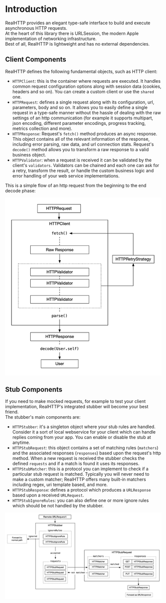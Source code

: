 # Introduction

RealHTTP provides an elegant type-safe interface to build and execute asynchronous HTTP requests.  
At the heart of this library there is URLSession, the modern Apple implementation of networking infrastructure.  
Best of all, RealHTTP is lightweight and has no external dependencies. 

## Client Components

RealHTTP defines the following fundamental objects, such as HTTP client:

- `HTTPClient`: this is the container where requests are executed. It handles common request configuration options along with session data (cookies, headers and so on). You can create a custom client or use the `shared` one.
- `HTTPRequest`: defines a single request along with its configuration, url, parameters, body and so on. It allows you to easily define a single request in a type-safe manner without the hassle of dealing with the raw settings of an http communication (for example it supports multipart, json encoding, different parameter encodings, progress tracking, metrics collection and more).
- `HTTPResponse`: Request's `fetch()` method produces an async response. This object contains all of the relevant information of the response, including error parsing, raw data, and url connection stats. Request's `decode()` method allows you to transform a raw response to a valid business object.
- `HTTPValidator`: when a request is received it can be validated by the client's `validators`. Validators can be chained and each one can ask for a retry, transform the result, or handle the custom business logic and error handling of your web service implementations.

This is a simple flow of an http request from the beginning to the end decode phase:

<p align="center">
<img src="./assets/client.png" alt="RealHTTP" width="530"/>
</p>

## Stub Components

If you need to make mocked requests, for example to test your client implementation, RealHTTP's integrated stubber will become your best friend.  
The stubber's main components are:

- `HTTPStubber`: it's a singleton object where your stub rules are handled. Consider it a sort of local webservice for your client which can handle replies coming from your app. You can enable or disable the stub at anytime.
- `HTTPStubRequest`: this object contains a set of matching rules (`matchers`) and the associated responses (`responses`) based upon the request's http method. When a new request is received the stubber checks the defined `requests` and if a match is found it uses its responses.
- `HTTPStubMatcher`: this is a protocol you can implement to check if a particular stub request is matched. Typically you will never need to make a custom matcher; RealHTTP offers many built-in matchers including regex, uri template based, and more.
- `HTTPStubResponse`: defines a protocol which produces a `URLResponse` based upon a received `URLRequest`.
- `HTTPStubIgnoreRules`: you can also define one or more ignore rules which should be not handled by the stubber.

<p align="center">
<img src="./assets/stub.png" alt="RealHTTP" width="800"/>
</p>
